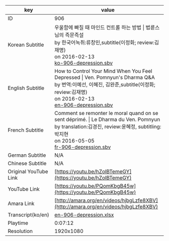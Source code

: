 |  key  |  value  |
|-------|---------|
| ID            | 906 |
| Korean Subtitle | 우울함에 빠질 때 마인드 컨트롤 하는 방법 \| 법륜스님의 즉문즉설<br>by 한국어녹취:류창민,subtitle(이정화; review:김재명)<br>on 2016-02-13<br>[ko-906-depression.sbv](https://github.com/jungtosociety/dharma-qna/raw/master/sub/906/ko-906-depression.sbv)<br>|
| English Subtitle | How to Control Your Mind When You Feel Depressed \| Ven. Pomnyun's Dharma Q&A<br>by 번역:이예선, 이혜진, 김완준,subtitle(이정화; review:김재명)<br>on 2016-02-13<br>[en-906-depression.sbv](https://github.com/jungtosociety/dharma-qna/raw/master/sub/906/en-906-depression.sbv)<br>|
| French Subtitle | Comment se remonter le moral quand on se sent déprimé. \| Le Dharma du Ven. Pomnyun<br>by translation:김경진, review:윤혜정, subtitling:박지현<br>on 2016-05-05<br>[fr-906-depression.sbv](https://github.com/jungtosociety/dharma-qna/raw/master/sub/906/fr-906-depression.sbv)<br>|
| German Subtitle | N/A |
| Chinese Subtitle | N/A |
| Original YouTube Link  | [https://youtu.be/hZolBTemeGY](https://youtu.be/hZolBTemeGY) |
| YouTube Link  | [https://youtu.be/PQomKbgB45w](https://youtu.be/PQomKbgB45w) |
| Amara Link    | [http://amara.org/en/videos/hjbgLzfe8XBV](http://amara.org/en/videos/hjbgLzfe8XBV) |
| Transcript(ko/en) | [en-906-depression.xlsx](https://github.com/jungtosociety/dharma-qna/raw/master/sub/906/en-906-depression.xlsx) |
| Playtime | 0:07:12 |
| Resolution | 1920x1080|
